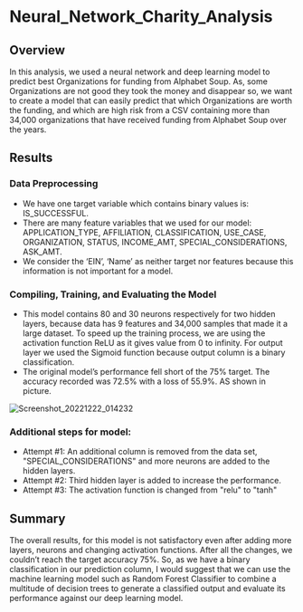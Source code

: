 # Neural_Network_Charity_Analysis
## Overview 
In this analysis, we used a neural network and deep learning model to predict best Organizations for funding from Alphabet Soup. As, some Organizations are not good they took the money and disappear so, we want to create a model that can easily predict that which Organizations are worth the funding, and which are high risk from a CSV containing more than 34,000 organizations that have received funding from Alphabet Soup over the years.
## Results 
 ### Data Preprocessing
- We have one target variable which contains binary values is: IS_SUCCESSFUL.
- There are many feature variables that we used for our model: APPLICATION_TYPE, AFFILIATION, CLASSIFICATION, USE_CASE, ORGANIZATION, STATUS, INCOME_AMT, SPECIAL_CONSIDERATIONS, ASK_AMT.
- We consider the ‘EIN’, ‘Name’ as neither target nor features because this information is not important for a model.
### Compiling, Training, and Evaluating the Model
-	This model contains 80 and 30 neurons respectively for two hidden layers, because data has 9 features and 34,000 samples that made it a large dataset. To speed up the training process, we are using the activation function ReLU as it gives value from 0 to infinity. For output layer we used the Sigmoid function because output column is a binary classification.
-	The original model’s performance fell short of the 75% target. The accuracy recorded was 72.5% with a loss of 55.9%. AS shown in picture.

![Screenshot_20221222_014232](https://user-images.githubusercontent.com/111101038/209231458-ee560e58-e7a2-4110-8744-2b46d4d8b551.png)


### Additional steps for model:
-	Attempt #1: An additional column is removed from the data set, "SPECIAL_CONSIDERATIONS" and more neurons are added to the hidden layers.
-	Attempt #2: Third hidden layer is added to increase the performance. 
-	Attempt #3: The activation function is changed from "relu" to "tanh"
## Summary 
The overall results, for this model is not satisfactory even after adding more layers, neurons and changing activation functions. After all the changes, we couldn’t reach the target accuracy 75%.  So, as we have a binary classification in our prediction column, I would suggest that we can use the machine learning model such as Random 
Forest Classifier to combine a multitude of decision trees to generate a classified output and evaluate its performance against our deep learning model.

